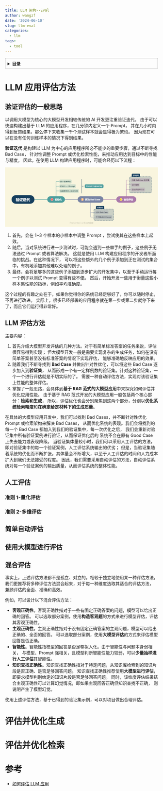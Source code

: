 ```yaml
---
title: LLM 架构--Eval
author: wangzf
date: '2024-06-10'
slug: llm-eval
categories:
  - llm
tags:
  - tool
---
```


<style>
details {
    border: 1px solid #aaa;
    border-radius: 4px;
    padding: .5em .5em 0;
}
summary {
    font-weight: bold;
    margin: -.5em -.5em 0;
    padding: .5em;
}
details[open] {
    padding: .5em;
}
details[open] summary {
    border-bottom: 1px solid #aaa;
    margin-bottom: .5em;
}
img {
    pointer-events: none;
}
</style>

<details><summary>目录</summary><p>

- [LLM 应用评估方法](#llm-应用评估方法)
    - [验证评估的一般思路](#验证评估的一般思路)
    - [LLM 评估方法](#llm-评估方法)
    - [人工评估](#人工评估)
        - [准则 1-量化评估](#准则-1-量化评估)
        - [准则 2-多维评估](#准则-2-多维评估)
    - [简单自动评估](#简单自动评估)
    - [使用大模型进行评估](#使用大模型进行评估)
    - [混合评估](#混合评估)
- [评估并优化生成](#评估并优化生成)
- [评估并优化检索](#评估并优化检索)
- [参考](#参考)
</p></details><p></p>

# LLM 应用评估方法

## 验证评估的一般思路

以调用大模型为核心的大模型开发相较传统的 AI 开发更注重验证迭代。
由于可以快速构建出基于 LLM 的应用程序，在几分钟内定义一个 Prompt，
并在几小时内得到反馈结果，那么停下来收集一千个测试样本就会显得极为繁琐。
因为现在可以在没有任何训练样本的情况下得到结果。

**验证迭代** 是构建以 LLM 为中心的应用程序所必不能少的重要步骤，通过不断寻找 Bad Case，
针对性调整 Prompt 或优化检索性能，来推动应用达到目标中的性能与精度。
因此，在使用 LLM 构建应用程序时，可能会经历以下流程：

![img](images/C5-1-eval.png)

1. 首先，会在 1~3 个样本的小样本中调整 Prompt ，尝试使其在这些样本上起效。
2. 随后，当对系统进行进一步测试时，可能会遇到一些棘手的例子，这些例子无法通过 Prompt 或者算法解决。
   这就是使用 LLM 构建应用程序的开发者所面临的挑战。在这种情况下，
   可以将这些额外的几个例子添加到正在测试的集合中，有机地添加其他难以处理的例子。
3. 最终，会将足够多的这些例子添加到逐步扩大的开发集中，以至于手动运行每一个例子以测试 Prompt 变得有些不便。
   然后，开始开发一些用于衡量这些小样本集性能的指标，例如平均准确度。

这个过程的有趣之处在于，如果你觉得你的系统已经足够好了，你可以随时停止，不再进行改进。
实际上，很多已经部署的应用程序就在第一步或第二步就停下来了，而且它们运行得非常好。

## LLM 评估方法

主要内容：

1. 首先介绍大模型开发评估的几种方法。对于有简单标准答案的任务来说，评估很容易得到实现；
   但大模型开发一般是需要实现复杂的生成任务，如何在没有简单答案甚至没有标准答案的情况下实现评估，
   能够准确地反映应用的效果。
2. 随着我们不断寻找到 **Bad Case** 并做出针对性优化，可以将这些 Bad Case 逐步加入到**验证集**，
   从而形成一个有一定样例数的验证集。针对这种验证集，一个一个进行评估就是不切实际的了。
   需要一种自动评估方法，实现对该验证集上性能的整体评估。
3. 掌握了一般思路，会具体到**基于 RAG 范式的大模型应用**中来探究如何评估并优化应用性能。
   由于基于 RAG 范式开发的大模型应用一般包括两个核心部分：**检索和生成**，
   所以，评估优化也会分别聚焦到这两个部分，分别以**优化系统检索精度**和**在确定给定材料下的生成质量**。

在具体的大模型应用开发中，我们可以找到 Bad Cases，并不断针对性优化 Prompt 或检索架构来解决 Bad Cases，
从而优化系统的表现。我们会将找到的每一个 Bad Case 都加入到我们的验证集中，每一次优化之后，
我们会重新对验证集中所有验证案例进行验证，从而保证优化后的 系统不会在原有 Good Case 上失去能力或表现降级。
当验证集体量较小时，我们可以采用人工评估的方法，即对验证集中的每一个验证案例，人工评估系统输出的优劣；
但是，当验证集随着系统的优化而不断扩张，其体量会不断增大，以至于人工评估的时间和人力成本扩大到我们无法接受的程度。
因此，我们需要采用自动评估的方法，自动评估系统对每一个验证案例的输出质量，从而评估系统的整体性能。

## 人工评估

### 准则 1-量化评估


### 准则 2-多维评估

## 简单自动评估


## 使用大模型进行评估


## 混合评估

事实上，上述评估方法都不是孤立、对立的，相较于独立地使用某一种评估方法，
我们更推荐将多种评估方法混合起来，对于每一种维度选取其适合的评估方法，
兼顾评估的全面、准确和高效。

例如，可以设计以下混合评估方法：

* **客观正确性**。客观正确性指对于一些有固定正确答案的问题，模型可以给出正确的回答。
  可以选取部分案例，使用**构造客观题**的方式来进行模型评估，评估其客观正确性。
* **主观正确性**。主观正确性指对于没有固定正确答案的主观问题，模型可以给出正确的、全面的回答。
  可以选取部分案例，使用**大模型评估**的方式来评估模型回答是否正确。
* **智能性**。智能性指模型的回答是否足够拟人化。由于智能性与问题本身弱相关，
  与模型、Prompt 强相关，且模型判断智能性能力较弱，可以**少量抽样进行人工评估**其智能性。
* **知识查找正确性**。知识查找正确性指对于特定问题，从知识库检索到的知识片段是否正确、是否足够回答问题。
  知识查找正确性推荐使用**大模型进行评估**，即要求模型判别给定的知识片段是否足够回答问题。
  同时，该维度评估结果结合主观正确性可以计算幻觉情况，即如果主观回答正确但知识查找不正确，
  则说明产生了模型幻觉。

使用上述评估方法，基于已得到的验证集示例，可以对项目做出合理评估。

# 评估并优化生成

# 评估并优化检索


# 参考

* [如何评估 LLM 应用](https://github.com/datawhalechina/llm-universe/blob/main/notebook/C5%20%E7%B3%BB%E7%BB%9F%E8%AF%84%E4%BC%B0%E4%B8%8E%E4%BC%98%E5%8C%96/1.%E5%A6%82%E4%BD%95%E8%AF%84%E4%BC%B0%20LLM%20%E5%BA%94%E7%94%A8.ipynb)